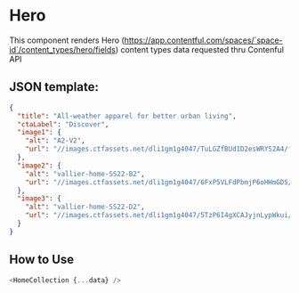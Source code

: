 # Hero

This component renders Hero (https://app.contentful.com/spaces/`space-id`/content_types/hero/fields) content types data requested thru Contenful API

## JSON template:

```json
{
  "title": "All-weather apparel for better urban living",
  "ctaLabel": "Discover",
  "image1": {
    "alt": "A2-V2",
    "url": "//images.ctfassets.net/dli1gm1g4047/TuLGZfBUd1D2esWRYS2A4/f11c4459a4c11309e4a91e4f2ff36b28/vallier-home-SS22-A2-v2.jpg"
  },
  "image2": {
    "alt": "vallier-home-SS22-B2",
    "url": "//images.ctfassets.net/dli1gm1g4047/6FxP5VLFdPbmjP6oHHmGDS/79c31bd2df57edb0b53fcb668f22723e/vallier-home-SS22-B2.jpg"
  },
  "image3": {
    "alt": "vallier-home-SS22-D2",
    "url": "//images.ctfassets.net/dli1gm1g4047/5TzP6I4gXCAJyjnLypWkui/68b18cbbcb060c2bb8b9cf9a0be81f55/vallier-home-SS22-D2.jpg"
  }
}
```

## How to Use

```js
<HomeCollection {...data} />
```
